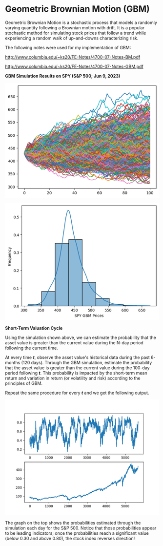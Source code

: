 # Geometric Brownian Motion (GBM)

Geometric Brownian Motion is a stochastic process that models a randomly varying quantity following a Brownian motion with drift.
It is a popular stochastic method for simulating stock prices that follow a trend while experiencing a random walk of up-and-downs characterizing risk.

The following notes were used for my implementation of GBM:

http://www.columbia.edu/~ks20/FE-Notes/4700-07-Notes-BM.pdf

http://www.columbia.edu/~ks20/FE-Notes/4700-07-Notes-GBM.pdf

**GBM Simulation Results on SPY (S&P 500; Jun 9, 2023)**

![alt text](https://github.com/junyoung-sim/gbm/blob/main/res/gbm_sample_path.png)

![alt text](https://github.com/junyoung-sim/gbm/blob/main/res/gbm_lognormal_prices.png)

**Short-Term Valuation Cycle**

Using the simulation shown above, we can estimate the probability that the asset value is greater than the current value during the N-day period following the current time.

At every time ***t***, observe the asset value's historical data during the past 6-months (120 days). Through the GBM simulation, estimate the probability that the asset value is greater than the current value during the 100-day period following ***t***. This probability is impacted by the short-term mean return and variation in return (or volatility and risk) according to the principles of GBM.

Repeat the same procedure for every ***t*** and we get the following output.

![alt text](https://github.com/junyoung-sim/gbm/blob/main/res/gbm-short-term-valuation-cycle.png)

The graph on the top shows the probabilities estimated through the simulation each day for the S&P 500. Notice that those probabilities appear to be leading indicators; once the probabilities reach a significant value (below 0.30 and above 0.80), the stock index reverses direction!